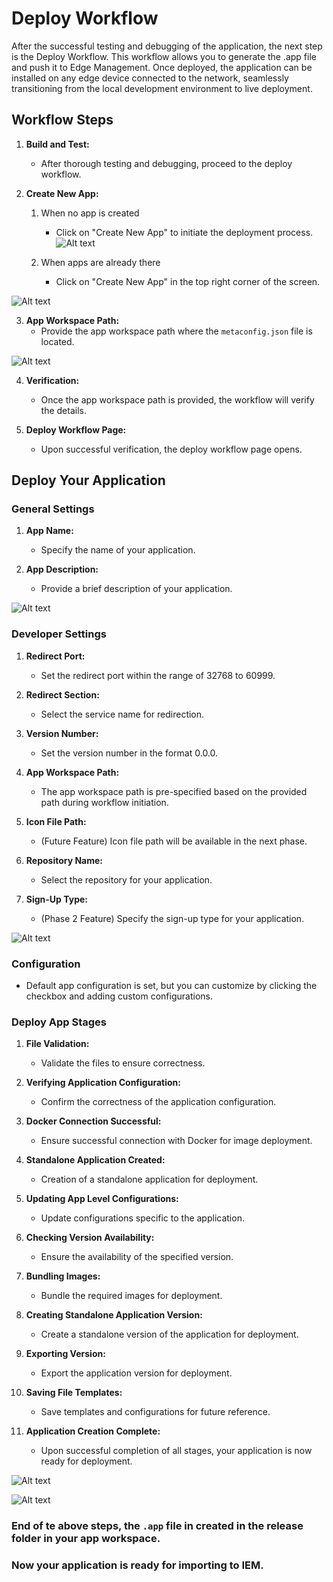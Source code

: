 # Deploy Workflow

After the successful testing and debugging of the application, the next step is the Deploy Workflow. This workflow allows you to generate the .app file and push it to Edge Management. Once deployed, the application can be installed on any edge device connected to the network, seamlessly transitioning from the local development environment to live deployment.

## Workflow Steps

1. **Build and Test:**
   - After thorough testing and debugging, proceed to the deploy workflow.

2. **Create New App:**
   1. When no app is created
      - Click on "Create New App" to initiate the deployment process.
   ![Alt text](./_graphics/image-6.png)

   2. When apps are already there
      - Click on "Create New App" in the top right corner of the screen.

![Alt text](./_graphics/image-1.png)

3. **App Workspace Path:**
   - Provide the app workspace path where the `metaconfig.json` file is located.

![Alt text](./_graphics/image.png)

4. **Verification:**
   - Once the app workspace path is provided, the workflow will verify the details.

5. **Deploy Workflow Page:**
   - Upon successful verification, the deploy workflow page opens.



## Deploy Your Application

### General Settings

1. **App Name:**
   - Specify the name of your application.

3. **App Description:**
   - Provide a brief description of your application.

![Alt text](./_graphics/image-3.png)

### Developer Settings

1. **Redirect Port:**
   - Set the redirect port within the range of 32768 to 60999.

5. **Redirect Section:**
   - Select the service name for redirection.

3. **Version Number:**
   - Set the version number in the format 0.0.0.

2. **App Workspace Path:**
   - The app workspace path is pre-specified based on the provided path during workflow initiation.


1. **Icon File Path:**
   - (Future Feature) Icon file path will be available in the next phase.

2. **Repository Name:**
   - Select the repository for your application.

3. **Sign-Up Type:**
   - (Phase 2 Feature) Specify the sign-up type for your application.

![Alt text](./_graphics/image-4.png)

### Configuration
   - Default app configuration is set, but you can customize by clicking the checkbox and adding custom configurations.

### Deploy App Stages

1. **File Validation:**
   - Validate the files to ensure correctness.

8. **Verifying Application Configuration:**
   - Confirm the correctness of the application configuration.

9. **Docker Connection Successful:**
   - Ensure successful connection with Docker for image deployment.

10. **Standalone Application Created:**
    - Creation of a standalone application for deployment.

11. **Updating App Level Configurations:**
    - Update configurations specific to the application.

12. **Checking Version Availability:**
    - Ensure the availability of the specified version.

13. **Bundling Images:**
    - Bundle the required images for deployment.

14. **Creating Standalone Application Version:**
    - Create a standalone version of the application for deployment.

15. **Exporting Version:**
    - Export the application version for deployment.

16. **Saving File Templates:**
    - Save templates and configurations for future reference.

17. **Application Creation Complete:**
    - Upon successful completion of all stages, your application is now ready for deployment.

![Alt text](./_graphics/image-5.png)

![Alt text](./_graphics/image-2.png)


### End of te above steps, the `.app` file in created in the release folder in your app workspace.

### Now your application is ready for importing to IEM.
